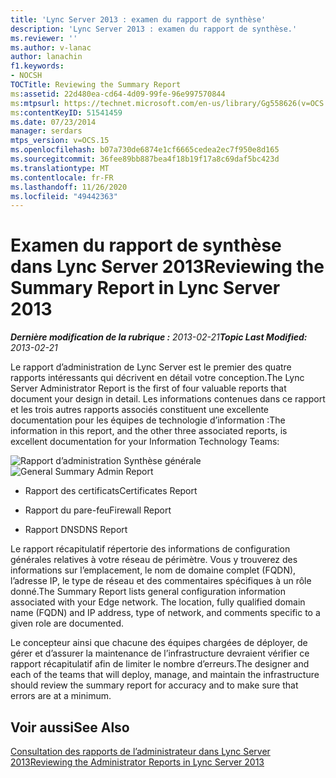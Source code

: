 ```yaml
---
title: 'Lync Server 2013 : examen du rapport de synthèse'
description: 'Lync Server 2013 : examen du rapport de synthèse.'
ms.reviewer: ''
ms.author: v-lanac
author: lanachin
f1.keywords:
- NOCSH
TOCTitle: Reviewing the Summary Report
ms:assetid: 22d480ea-cd64-4d09-99fe-96e997570844
ms:mtpsurl: https://technet.microsoft.com/en-us/library/Gg558626(v=OCS.15)
ms:contentKeyID: 51541459
ms.date: 07/23/2014
manager: serdars
mtps_version: v=OCS.15
ms.openlocfilehash: b07a730de6874e1cf6665cedea2ec7f950e8d165
ms.sourcegitcommit: 36fee89bb887bea4f18b19f17a8c69daf5bc423d
ms.translationtype: MT
ms.contentlocale: fr-FR
ms.lasthandoff: 11/26/2020
ms.locfileid: "49442363"
---
```

# <a name="reviewing-the-summary-report-in-lync-server-2013"></a><span data-ttu-id="8b5e8-103">Examen du rapport de synthèse dans Lync Server 2013</span><span class="sxs-lookup"><span data-stu-id="8b5e8-103">Reviewing the Summary Report in Lync Server 2013</span></span>

<div data-xmlns="http://www.w3.org/1999/xhtml">

<div class="topic" data-xmlns="http://www.w3.org/1999/xhtml" data-msxsl="urn:schemas-microsoft-com:xslt" data-cs="https://msdn.microsoft.com/">

<div data-asp="https://msdn2.microsoft.com/asp">



</div>

<div id="mainSection">

<div id="mainBody"><span data-ttu-id="8b5e8-104">

<span> </span></span><span class="sxs-lookup"><span data-stu-id="8b5e8-104">

<span> </span></span></span>

<span data-ttu-id="8b5e8-105">_**Dernière modification de la rubrique :** 2013-02-21_</span><span class="sxs-lookup"><span data-stu-id="8b5e8-105">_**Topic Last Modified:** 2013-02-21_</span></span>

<span data-ttu-id="8b5e8-106">Le rapport d’administration de Lync Server est le premier des quatre rapports intéressants qui décrivent en détail votre conception.</span><span class="sxs-lookup"><span data-stu-id="8b5e8-106">The Lync Server Administrator Report is the first of four valuable reports that document your design in detail.</span></span> <span data-ttu-id="8b5e8-107">Les informations contenues dans ce rapport et les trois autres rapports associés constituent une excellente documentation pour les équipes de technologie d’information :</span><span class="sxs-lookup"><span data-stu-id="8b5e8-107">The information in this report, and the other three associated reports, is excellent documentation for your Information Technology Teams:</span></span>

<span data-ttu-id="8b5e8-108">![Rapport d’administration Synthèse générale](images/Gg558626.9c529ef7-cb1b-4ce1-a8bc-3ec79aba2377(OCS.15).jpg "Rapport d’administration Synthèse générale")</span><span class="sxs-lookup"><span data-stu-id="8b5e8-108">![General Summary Admin Report](images/Gg558626.9c529ef7-cb1b-4ce1-a8bc-3ec79aba2377(OCS.15).jpg "General Summary Admin Report")</span></span>

  - <span data-ttu-id="8b5e8-109">Rapport des certificats</span><span class="sxs-lookup"><span data-stu-id="8b5e8-109">Certificates Report</span></span>

  - <span data-ttu-id="8b5e8-110">Rapport du pare-feu</span><span class="sxs-lookup"><span data-stu-id="8b5e8-110">Firewall Report</span></span>

  - <span data-ttu-id="8b5e8-111">Rapport DNS</span><span class="sxs-lookup"><span data-stu-id="8b5e8-111">DNS Report</span></span>

<span data-ttu-id="8b5e8-p102">Le rapport récapitulatif répertorie des informations de configuration générales relatives à votre réseau de périmètre. Vous y trouverez des informations sur l’emplacement, le nom de domaine complet (FQDN), l’adresse IP, le type de réseau et des commentaires spécifiques à un rôle donné.</span><span class="sxs-lookup"><span data-stu-id="8b5e8-p102">The Summary Report lists general configuration information associated with your Edge network. The location, fully qualified domain name (FQDN) and IP address, type of network, and comments specific to a given role are documented.</span></span>

<span data-ttu-id="8b5e8-114">Le concepteur ainsi que chacune des équipes chargées de déployer, de gérer et d’assurer la maintenance de l’infrastructure devraient vérifier ce rapport récapitulatif afin de limiter le nombre d’erreurs.</span><span class="sxs-lookup"><span data-stu-id="8b5e8-114">The designer and each of the teams that will deploy, manage, and maintain the infrastructure should review the summary report for accuracy and to make sure that errors are at a minimum.</span></span>

<div>

## <a name="see-also"></a><span data-ttu-id="8b5e8-115">Voir aussi</span><span class="sxs-lookup"><span data-stu-id="8b5e8-115">See Also</span></span>


[<span data-ttu-id="8b5e8-116">Consultation des rapports de l’administrateur dans Lync Server 2013</span><span class="sxs-lookup"><span data-stu-id="8b5e8-116">Reviewing the Administrator Reports in Lync Server 2013</span></span>](lync-server-2013-reviewing-the-administrator-reports.md)  
  

<span data-ttu-id="8b5e8-117"></div>

</div>

<span> </span>

</div>

</div>

</span><span class="sxs-lookup"><span data-stu-id="8b5e8-117"></div>

</div>

<span> </span>

</div>

</div>

</span></span></div>

